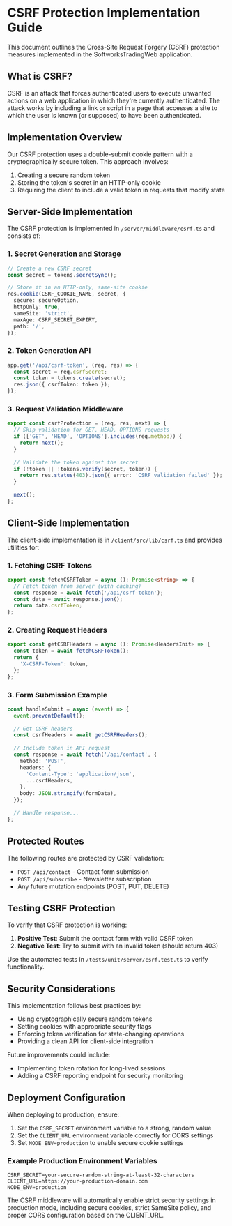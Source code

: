 # CSRF Protection Implementation Guide

This document outlines the Cross-Site Request Forgery (CSRF) protection measures implemented in the SoftworksTradingWeb application.

## What is CSRF?

CSRF is an attack that forces authenticated users to execute unwanted actions on a web application in which they're currently authenticated. The attack works by including a link or script in a page that accesses a site to which the user is known (or supposed) to have been authenticated.

## Implementation Overview

Our CSRF protection uses a double-submit cookie pattern with a cryptographically secure token. This approach involves:

1. Creating a secure random token
2. Storing the token's secret in an HTTP-only cookie
3. Requiring the client to include a valid token in requests that modify state

## Server-Side Implementation

The CSRF protection is implemented in `/server/middleware/csrf.ts` and consists of:

### 1. Secret Generation and Storage

```typescript
// Create a new CSRF secret
const secret = tokens.secretSync();

// Store it in an HTTP-only, same-site cookie
res.cookie(CSRF_COOKIE_NAME, secret, {
  secure: secureOption,
  httpOnly: true,
  sameSite: 'strict',
  maxAge: CSRF_SECRET_EXPIRY,
  path: '/',
});
```

### 2. Token Generation API

```typescript
app.get('/api/csrf-token', (req, res) => {
  const secret = req.csrfSecret;
  const token = tokens.create(secret);
  res.json({ csrfToken: token });
});
```

### 3. Request Validation Middleware

```typescript
export const csrfProtection = (req, res, next) => {
  // Skip validation for GET, HEAD, OPTIONS requests
  if (['GET', 'HEAD', 'OPTIONS'].includes(req.method)) {
    return next();
  }
  
  // Validate the token against the secret
  if (!token || !tokens.verify(secret, token)) {
    return res.status(403).json({ error: 'CSRF validation failed' });
  }
  
  next();
};
```

## Client-Side Implementation

The client-side implementation is in `/client/src/lib/csrf.ts` and provides utilities for:

### 1. Fetching CSRF Tokens

```typescript
export const fetchCSRFToken = async (): Promise<string> => {
  // Fetch token from server (with caching)
  const response = await fetch('/api/csrf-token');
  const data = await response.json();
  return data.csrfToken;
};
```

### 2. Creating Request Headers

```typescript
export const getCSRFHeaders = async (): Promise<HeadersInit> => {
  const token = await fetchCSRFToken();
  return {
    'X-CSRF-Token': token,
  };
};
```

### 3. Form Submission Example

```typescript
const handleSubmit = async (event) => {
  event.preventDefault();
  
  // Get CSRF headers
  const csrfHeaders = await getCSRFHeaders();
  
  // Include token in API request
  const response = await fetch('/api/contact', {
    method: 'POST',
    headers: {
      'Content-Type': 'application/json',
      ...csrfHeaders,
    },
    body: JSON.stringify(formData),
  });
  
  // Handle response...
};
```

## Protected Routes

The following routes are protected by CSRF validation:

- `POST /api/contact` - Contact form submission
- `POST /api/subscribe` - Newsletter subscription
- Any future mutation endpoints (POST, PUT, DELETE)

## Testing CSRF Protection

To verify that CSRF protection is working:

1. **Positive Test**: Submit the contact form with valid CSRF token
2. **Negative Test**: Try to submit with an invalid token (should return 403)

Use the automated tests in `/tests/unit/server/csrf.test.ts` to verify functionality.

## Security Considerations

This implementation follows best practices by:

- Using cryptographically secure random tokens
- Setting cookies with appropriate security flags
- Enforcing token verification for state-changing operations
- Providing a clean API for client-side integration

Future improvements could include:

- Implementing token rotation for long-lived sessions
- Adding a CSRF reporting endpoint for security monitoring

## Deployment Configuration

When deploying to production, ensure:

1. Set the `CSRF_SECRET` environment variable to a strong, random value
2. Set the `CLIENT_URL` environment variable correctly for CORS settings
3. Set `NODE_ENV=production` to enable secure cookie settings

### Example Production Environment Variables

```
CSRF_SECRET=your-secure-random-string-at-least-32-characters
CLIENT_URL=https://your-production-domain.com
NODE_ENV=production
```

The CSRF middleware will automatically enable strict security settings in production mode, including secure cookies, strict SameSite policy, and proper CORS configuration based on the CLIENT_URL.